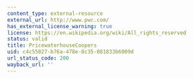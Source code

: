 ```yaml
---
content_type: external-resource
external_url: http://www.pwc.com/
has_external_license_warning: true
license: https://en.wikipedia.org/wiki/All_rights_reserved
status: valid
title: PricewaterhouseCoopers
uid: c4c55027-b76a-478e-8c35-081833b6009d
url_status_code: 200
wayback_url: ''
---
```

